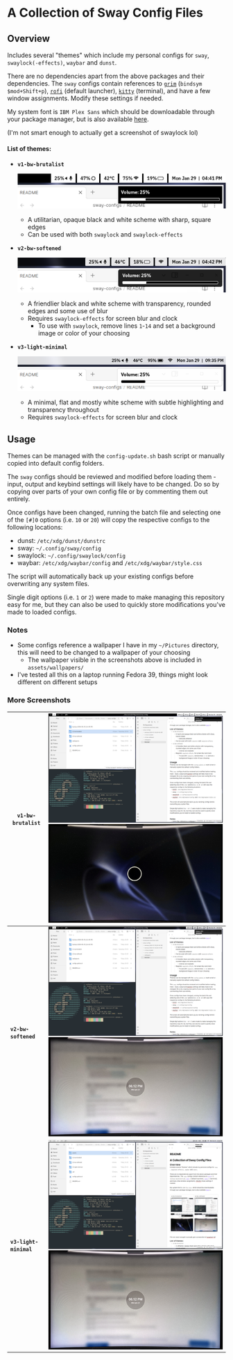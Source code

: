 # A Collection of Sway Config Files
## Overview
Includes several "themes" which include my personal configs for `sway`, `swaylock(-effects)`, `waybar` and `dunst`.

There are no dependencies apart from the above packages and their dependencies. The `sway` configs contain references to [`grim`](https://github.com/emersion/grim) (`bindsym $mod+Shift+p`), [`rofi`](https://github.com/davatorium/rofi) (default launcher), [`kitty`](https://github.com/kovidgoyal/kitty) (terminal), and have a few window assignments. Modify these settings if needed.

My system font is `IBM Plex Sans` which should be downloadable through your package manager, but is also available [here](https://github.com/IBM/plex/releases/tag/v6.4.0).

(I'm not smart enough to actually get a screenshot of swaylock lol)
#### List of themes:
- **`v1-bw-brutalist`**

	![v1 zoom screenshot](https://github.com/5ubie/sway-configs/blob/main/assets/v1-screenshot-zoom.png?raw=true)
	
	- A utilitarian, opaque black and white scheme with sharp, square edges
	- Can be used with both `swaylock` and `swaylock-effects`
- **`v2-bw-softened`**

	![v2 zoom screenshot](https://github.com/5ubie/sway-configs/blob/main/assets/v2-screenshot-zoom.png?raw=true)
	
	- A friendlier black and white scheme with transparency, rounded edges and some use of blur
	- Requires `swaylock-effects` for screen blur and clock
		- To use with `swaylock`, remove lines `1`-`14` and set a background image or color of your choosing
- **`v3-light-minimal`**
	
	![v3 zoom screenshot](https://github.com/5ubie/sway-configs/blob/main/assets/v3-screenshot-zoom.png?raw=true)
	
	- A minimal, flat and mostly white scheme with subtle highlighting and transparency throughout
	- Requires `swaylock-effects` for screen blur and clock
## Usage
Themes can be managed with the `config-update.sh` bash script or manually copied into default config folders.

The `sway` configs should be reviewed and modified before loading them - input, output and keybind settings will likely have to be changed. Do so by copying over parts of your own config file or by commenting them out entirely.

Once configs have been changed, running the batch file and selecting one of the `[#]0` options (i.e. `10` or `20`) will copy the respective configs to the following locations:
- dunst: `/etc/xdg/dunst/dunstrc`
- sway: `~/.config/sway/config`
- swaylock: `~/.config/swaylock/config`
- waybar: `/etc/xdg/waybar/config` and `/etc/xdg/waybar/style.css`

The script will automatically back up your existing configs before overwriting any system files.

Single digit options (i.e. `1` or `2`) were made to make managing this repository easy for me, but they can also be used to quickly store modifications you've made to loaded configs.

### Notes
- Some configs reference a wallpaper I have in my `~/Pictures` directory, this will need to be changed to a wallpaper of your choosing
	- The wallpaper visible in the screenshots above is included in `assets/wallpapers/`
- I've tested all this on a laptop running Fedora 39, things might look different on different setups

### More Screenshots
| `v1-bw-brutalist` | ![v1 full screenshot](https://github.com/5ubie/sway-configs/blob/main/assets/v1-screenshot.png?raw=true)![v1 swaylock pic](https://github.com/5ubie/sway-configs/blob/main/assets/v1-swaylock-pic.jpg?raw=true) |
| ---- | ---- |
| **`v2-bw-softened`** | ![v2 full screenshot](https://github.com/5ubie/sway-configs/blob/main/assets/v2-screenshot.png?raw=true)![v2 swaylock pic](https://github.com/5ubie/sway-configs/blob/main/assets/v2-swaylock-pic.jpg?raw=true) |
| **`v3-light-minimal`** | ![v3 full screenshot](https://github.com/5ubie/sway-configs/blob/main/assets/v3-screenshot.png?raw=true)![v2 swaylock pic](https://github.com/5ubie/sway-configs/blob/main/assets/v2-swaylock-pic.jpg?raw=true) |
